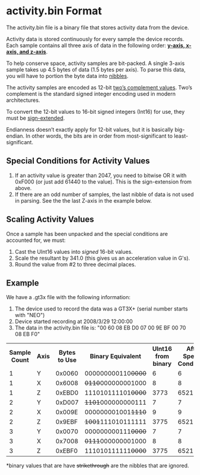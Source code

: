 # activity.bin Format

The activity.bin file is a binary file that stores activity data from the device.

Activity data is stored continuously for every sample the device records.  Each sample contains all three axis of data in the following order: [**y-axis, x-axis, and z-axis**](https://help.theactigraph.com/entries/49654814 "axis information website"). 

To help conserve space, activity samples are bit-packed. A single 3-axis sample takes up 4.5 bytes of data (1.5 bytes per axis). To parse this data, you will have to portion the byte data into [nibbles](http://en.wikipedia.org/wiki/Nibble "Nibble").

The activity samples are encoded as 12-bit [two’s complement values](http://en.wikipedia.org/wiki/Two’s_complement "Two's Complement Wikipedia Page"). Two’s complement is the standard signed integer encoding used in modern architectures.

To convert the 12-bit values to 16-bit signed integers (Int16) for use, they must be [sign-extended](http://en.wikipedia.org/wiki/Sign_extension "Sign Extension wikipedia page").

Endianness doesn’t exactly apply for 12-bit values, but it is basically big-endian. In other words, the bits are in order from most-significant to least-significant.

## Special Conditions for Activity Values ##
1. If an activity value is greater than 2047, you need to bitwise OR it with 0xF000 (or just add 61440 to the value). This is the sign-extension from above.
2. If there are an odd number of samples, the last nibble of data is not used in parsing. See the the last Z-axis in the example below.

## Scaling Activity Values ##
Once a sample has been unpacked and the special conditions are accounted for, we must:

1. Cast the UInt16 values into *signed* 16-bit values. 
2. Scale the resultant by 341.0 (this gives us an acceleration value in G's).
3. Round the value from #2 to three decimal places.

## Example ##

We have a .gt3x file with the following information:

1. The device used to record the data was a GT3X+ (serial number starts with "NEO")
2. Device started recording at 2008/3/29 12:00:00
3. The data in the activity.bin file is: "00 60 08 EB D0 07 00 9E BF 00 70 08 EB F0"

<table>
  <tr>
	<th>Sample Count</th>
    <th>Axis</th>
	<th>Bytes to Use</th>
	<th>Binary Equivalent</th>
	<th>UInt16 from binary</th>
	<th>After Special Conditions</th>
	<th>Cast to Int16</th>
	<th>Scaling</th>
	<th>Rounding</th>
  </tr>
  <tr>
	<td>1</td>
    <td>Y</td>
	<td>0x0060</td>
    <td>000000000110<s>0000</s></td>
	<td>6</td>
	<td>6</td>
    <td>6</td>
    <td>0.0175953</td>
	<td>0.018</td>
  </tr>
  <tr>
	<td>1</td>
    <td>X</td>
	<td>0x6008</td>
    <td><s>0110</s>000000001000</td>
	<td>8</td>
	<td>8</td>
    <td>8</td>
    <td>0.023460</td>
    <td>0.023</td>
  </tr>
  <tr>
	<td>1</td>
    <td>Z</td>
	<td>0xEBD0</td>
    <td>111010111101<s>0000</s></td>
	<td>3773</td>
	<td>65213</td>
    <td>-323</td>
    <td>-0.947214</td>
    <td>-0.947</td>
  </tr>
  <tr>
	<td>2</td>
    <td>Y</td>
	<td>0xD007</td>
    <td><s>1101</s>000000000111</td>
	<td>7</td>
	<td>7</td>
    <td>7</td>
    <td>0.0205278</td>
    <td>0.021</td>
  </tr>
  <tr>
	<td>2</td>
    <td>X</td>
	<td>0x009E</td>
    <td>000000001001<s>1110</s></td>
	<td>9</td>
	<td>9</td>
    <td>9</td>
    <td>0.0263929</td>
    <td>0.026</td>
  </tr>
  <tr>
	<td>2</td>
    <td>Z</td>
	<td>0x9EBF</td>
    <td><s>1001</s>111010111111</td>
	<td>3775</td>
	<td>65215</td>
    <td>-321</td>
    <td>-0.941348</td>
    <td>-0.941</td>
  </tr>
  <tr>
	<td>3</td>
    <td>Y</td>
	<td>0x0070</td>
    <td>000000000111<s>0000</s></td>
	<td>7</td>
	<td>7</td>
    <td>7</td>
    <td>0.0205278</td>
    <td>0.021</td>
  </tr>
  <tr>
	<td>3</td>
    <td>X</td>
	<td>0x7008</td>
    <td><s>0111</s>000000001000</td>
	<td>8</td>
	<td>8</td>
    <td>8</td>
    <td>0.023460</td>
    <td>0.023</td>
  </tr>
  <tr>
	<td>3</td>
    <td>Z</td>
	<td>0xEBF0</td>
    <td>111010111111<s>0000</s></td>
	<td>3775</td>
	<td>65215</td>
    <td>-321</td>
    <td>-0.941348</td>
    <td>-0.941</td>
  </tr>
</table>

*binary values that are have <s>strikethrough</s> are the nibbles that are ignored.